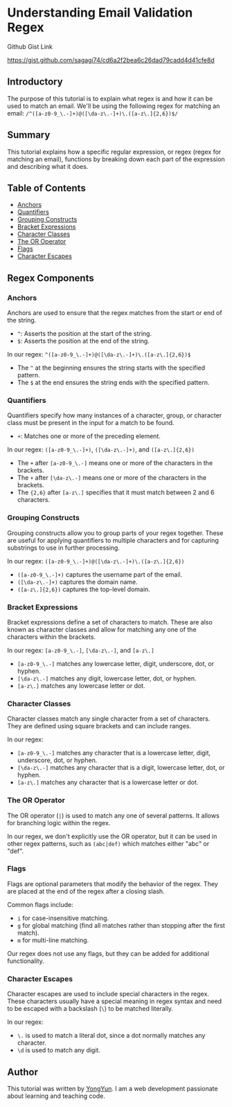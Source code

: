 # Understanding Email Validation Regex

Github Gist Link

https://gist.github.com/sagagi74/cd6a2f2bea6c26dad79cadd4d41cfe8d


## Introductory

The purpose of this tutorial is to explain what regex is and how it can be used to match an email. We'll be using the following regex for matching an email:
`/^([a-z0-9_\.-]+)@([\da-z\.-]+)\.([a-z\.]{2,6})$/`

## Summary

This tutorial explains how a specific regular expression, or regex (regex for matching an email), functions by breaking down each part of the expression and describing what it does.

## Table of Contents

- [Anchors](#anchors)
- [Quantifiers](#quantifiers)
- [Grouping Constructs](#grouping-constructs)
- [Bracket Expressions](#bracket-expressions)
- [Character Classes](#character-classes)
- [The OR Operator](#the-or-operator)
- [Flags](#flags)
- [Character Escapes](#character-escapes)

## Regex Components

### Anchors

Anchors are used to ensure that the regex matches from the start or end of the string.

- `^`: Asserts the position at the start of the string.
- `$`: Asserts the position at the end of the string.

In our regex: `^([a-z0-9_\.-]+)@([\da-z\.-]+)\.([a-z\.]{2,6})$`
- The `^` at the beginning ensures the string starts with the specified pattern.
- The `$` at the end ensures the string ends with the specified pattern.

### Quantifiers

Quantifiers specify how many instances of a character, group, or character class must be present in the input for a match to be found.

- `+`: Matches one or more of the preceding element.

In our regex: `([a-z0-9_\.-]+)`, `([\da-z\.-]+)`, and `([a-z\.]{2,6})`
- The `+` after `[a-z0-9_\.-]` means one or more of the characters in the brackets.
- The `+` after `[\da-z\.-]` means one or more of the characters in the brackets.
- The `{2,6}` after `[a-z\.]` specifies that it must match between 2 and 6 characters.

### Grouping Constructs

Grouping constructs allow you to group parts of your regex together. These are useful for applying quantifiers to multiple characters and for capturing substrings to use in further processing.

In our regex: `([a-z0-9_\.-]+)@([\da-z\.-]+)\.([a-z\.]{2,6})`
- `([a-z0-9_\.-]+)` captures the username part of the email.
- `([\da-z\.-]+)` captures the domain name.
- `([a-z\.]{2,6})` captures the top-level domain.

### Bracket Expressions

Bracket expressions define a set of characters to match. These are also known as character classes and allow for matching any one of the characters within the brackets.

In our regex: `[a-z0-9_\.-]`, `[\da-z\.-]`, and `[a-z\.]`
- `[a-z0-9_\.-]` matches any lowercase letter, digit, underscore, dot, or hyphen.
- `[\da-z\.-]` matches any digit, lowercase letter, dot, or hyphen.
- `[a-z\.]` matches any lowercase letter or dot.

### Character Classes

Character classes match any single character from a set of characters. They are defined using square brackets and can include ranges.

In our regex:
- `[a-z0-9_\.-]` matches any character that is a lowercase letter, digit, underscore, dot, or hyphen.
- `[\da-z\.-]` matches any character that is a digit, lowercase letter, dot, or hyphen.
- `[a-z\.]` matches any character that is a lowercase letter or dot.

### The OR Operator

The OR operator (`|`) is used to match any one of several patterns. It allows for branching logic within the regex.

In our regex, we don't explicitly use the OR operator, but it can be used in other regex patterns, such as `(abc|def)` which matches either "abc" or "def".

### Flags

Flags are optional parameters that modify the behavior of the regex. They are placed at the end of the regex after a closing slash.

Common flags include:
- `i` for case-insensitive matching.
- `g` for global matching (find all matches rather than stopping after the first match).
- `m` for multi-line matching.

Our regex does not use any flags, but they can be added for additional functionality.

### Character Escapes

Character escapes are used to include special characters in the regex. These characters usually have a special meaning in regex syntax and need to be escaped with a backslash (`\`) to be matched literally.

In our regex:
- `\.` is used to match a literal dot, since a dot normally matches any character.
- `\d` is used to match any digit.

## Author

This tutorial was written by [YongYun](https://github.com/sagagi74). I am a web development passionate about learning and teaching code.
